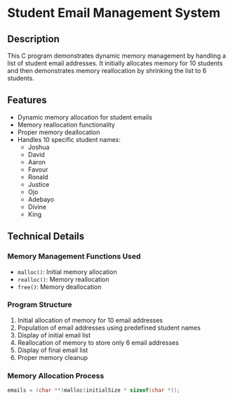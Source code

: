 # Student Email Management System

## Description
This C program demonstrates dynamic memory management by handling a list of student email addresses. It initially allocates memory for 10 students and then demonstrates memory reallocation by shrinking the list to 6 students.

## Features
- Dynamic memory allocation for student emails
- Memory reallocation functionality
- Proper memory deallocation
- Handles 10 specific student names:
  * Joshua
  * David
  * Aaron
  * Favour
  * Ronald
  * Justice
  * Ojo
  * Adebayo
  * Divine
  * King

## Technical Details

### Memory Management Functions Used
- `malloc()`: Initial memory allocation
- `realloc()`: Memory reallocation
- `free()`: Memory deallocation

### Program Structure
1. Initial allocation of memory for 10 email addresses
2. Population of email addresses using predefined student names
3. Display of initial email list
4. Reallocation of memory to store only 6 email addresses
5. Display of final email list
6. Proper memory cleanup

### Memory Allocation Process
```c
emails = (char **)malloc(initialSize * sizeof(char *));



